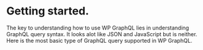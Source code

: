 # Getting started.

The key to understanding how to use WP GraphQL lies in understanding GraphQL query syntax. It looks alot like JSON and JavaScript but is neither. Here is the most basic type of GraphQL query supported in WP GraphQL.